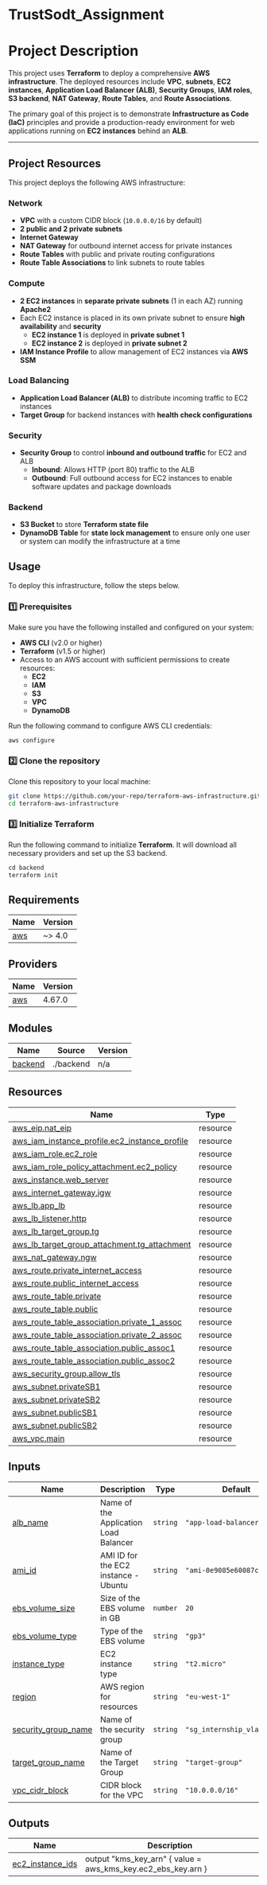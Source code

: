 # TrustSodt_Assignment
# **Project Description**

This project uses **Terraform** to deploy a comprehensive **AWS infrastructure**. The deployed resources include **VPC**, **subnets**, **EC2 instances**, **Application Load Balancer (ALB)**, **Security Groups**, **IAM roles**, **S3 backend**, **NAT Gateway**, **Route Tables**, and **Route Associations**.

The primary goal of this project is to demonstrate **Infrastructure as Code (IaC)** principles and provide a production-ready environment for web applications running on **EC2 instances** behind an **ALB**.

---

## **Project Resources**

This project deploys the following AWS infrastructure:

### **Network**
- **VPC** with a custom CIDR block (`10.0.0.0/16` by default)
- **2 public and 2 private subnets**
- **Internet Gateway**
- **NAT Gateway** for outbound internet access for private instances
- **Route Tables** with public and private routing configurations
- **Route Table Associations** to link subnets to route tables

### **Compute**
- **2 EC2 instances** in **separate private subnets** (1 in each AZ) running **Apache2**
- Each EC2 instance is placed in its own private subnet to ensure **high availability** and **security**
  - **EC2 instance 1** is deployed in **private subnet 1**  
  - **EC2 instance 2** is deployed in **private subnet 2**  
- **IAM Instance Profile** to allow management of EC2 instances via **AWS SSM**

### **Load Balancing**
- **Application Load Balancer (ALB)** to distribute incoming traffic to EC2 instances
- **Target Group** for backend instances with **health check configurations**

### **Security**
- **Security Group** to control **inbound and outbound traffic** for EC2 and ALB
  - **Inbound**: Allows HTTP (port 80) traffic to the ALB
  - **Outbound**: Full outbound access for EC2 instances to enable software updates and package downloads

### **Backend**
- **S3 Bucket** to store **Terraform state file**
- **DynamoDB Table** for **state lock management** to ensure only one user or system can modify the infrastructure at a time

## **Usage**

To deploy this infrastructure, follow the steps below.

### **1️⃣ Prerequisites**
Make sure you have the following installed and configured on your system:
- **AWS CLI** (v2.0 or higher)
- **Terraform** (v1.5 or higher)
- Access to an AWS account with sufficient permissions to create resources:
  - **EC2**
  - **IAM**
  - **S3**
  - **VPC**
  - **DynamoDB**

Run the following command to configure AWS CLI credentials:
```bash
aws configure
```
### **2️⃣ Clone the repository**

Clone this repository to your local machine:
```bash
git clone https://github.com/your-repo/terraform-aws-infrastructure.git
cd terraform-aws-infrastructure
```

### **3️⃣ Initialize Terraform**

Run the following command to initialize **Terraform**. It will download all necessary providers and set up the S3 backend.
```bash
сd backend
terraform init
```
## Requirements

| Name | Version |
|------|---------|
| <a name="requirement_aws"></a> [aws](#requirement\_aws) | ~> 4.0 |

## Providers

| Name | Version |
|------|---------|
| <a name="provider_aws"></a> [aws](#provider\_aws) | 4.67.0 |

## Modules

| Name | Source | Version |
|------|--------|---------|
| <a name="module_backend"></a> [backend](#module\_backend) | ./backend | n/a |

## Resources

| Name | Type |
|------|------|
| [aws_eip.nat_eip](https://registry.terraform.io/providers/hashicorp/aws/latest/docs/resources/eip) | resource |
| [aws_iam_instance_profile.ec2_instance_profile](https://registry.terraform.io/providers/hashicorp/aws/latest/docs/resources/iam_instance_profile) | resource |
| [aws_iam_role.ec2_role](https://registry.terraform.io/providers/hashicorp/aws/latest/docs/resources/iam_role) | resource |
| [aws_iam_role_policy_attachment.ec2_policy](https://registry.terraform.io/providers/hashicorp/aws/latest/docs/resources/iam_role_policy_attachment) | resource |
| [aws_instance.web_server](https://registry.terraform.io/providers/hashicorp/aws/latest/docs/resources/instance) | resource |
| [aws_internet_gateway.igw](https://registry.terraform.io/providers/hashicorp/aws/latest/docs/resources/internet_gateway) | resource |
| [aws_lb.app_lb](https://registry.terraform.io/providers/hashicorp/aws/latest/docs/resources/lb) | resource |
| [aws_lb_listener.http](https://registry.terraform.io/providers/hashicorp/aws/latest/docs/resources/lb_listener) | resource |
| [aws_lb_target_group.tg](https://registry.terraform.io/providers/hashicorp/aws/latest/docs/resources/lb_target_group) | resource |
| [aws_lb_target_group_attachment.tg_attachment](https://registry.terraform.io/providers/hashicorp/aws/latest/docs/resources/lb_target_group_attachment) | resource |
| [aws_nat_gateway.ngw](https://registry.terraform.io/providers/hashicorp/aws/latest/docs/resources/nat_gateway) | resource |
| [aws_route.private_internet_access](https://registry.terraform.io/providers/hashicorp/aws/latest/docs/resources/route) | resource |
| [aws_route.public_internet_access](https://registry.terraform.io/providers/hashicorp/aws/latest/docs/resources/route) | resource |
| [aws_route_table.private](https://registry.terraform.io/providers/hashicorp/aws/latest/docs/resources/route_table) | resource |
| [aws_route_table.public](https://registry.terraform.io/providers/hashicorp/aws/latest/docs/resources/route_table) | resource |
| [aws_route_table_association.private_1_assoc](https://registry.terraform.io/providers/hashicorp/aws/latest/docs/resources/route_table_association) | resource |
| [aws_route_table_association.private_2_assoc](https://registry.terraform.io/providers/hashicorp/aws/latest/docs/resources/route_table_association) | resource |
| [aws_route_table_association.public_assoc1](https://registry.terraform.io/providers/hashicorp/aws/latest/docs/resources/route_table_association) | resource |
| [aws_route_table_association.public_assoc2](https://registry.terraform.io/providers/hashicorp/aws/latest/docs/resources/route_table_association) | resource |
| [aws_security_group.allow_tls](https://registry.terraform.io/providers/hashicorp/aws/latest/docs/resources/security_group) | resource |
| [aws_subnet.privateSB1](https://registry.terraform.io/providers/hashicorp/aws/latest/docs/resources/subnet) | resource |
| [aws_subnet.privateSB2](https://registry.terraform.io/providers/hashicorp/aws/latest/docs/resources/subnet) | resource |
| [aws_subnet.publicSB1](https://registry.terraform.io/providers/hashicorp/aws/latest/docs/resources/subnet) | resource |
| [aws_subnet.publicSB2](https://registry.terraform.io/providers/hashicorp/aws/latest/docs/resources/subnet) | resource |
| [aws_vpc.main](https://registry.terraform.io/providers/hashicorp/aws/latest/docs/resources/vpc) | resource |

## Inputs

| Name | Description | Type | Default | Required |
|------|-------------|------|---------|:--------:|
| <a name="input_alb_name"></a> [alb\_name](#input\_alb\_name) | Name of the Application Load Balancer | `string` | `"app-load-balancer"` | no |
| <a name="input_ami_id"></a> [ami\_id](#input\_ami\_id) | AMI ID for the EC2 instance -  Ubuntu | `string` | `"ami-0e9085e60087ce171"` | no |
| <a name="input_ebs_volume_size"></a> [ebs\_volume\_size](#input\_ebs\_volume\_size) | Size of the EBS volume in GB | `number` | `20` | no |
| <a name="input_ebs_volume_type"></a> [ebs\_volume\_type](#input\_ebs\_volume\_type) | Type of the EBS volume | `string` | `"gp3"` | no |
| <a name="input_instance_type"></a> [instance\_type](#input\_instance\_type) | EC2 instance type | `string` | `"t2.micro"` | no |
| <a name="input_region"></a> [region](#input\_region) | AWS region for resources | `string` | `"eu-west-1"` | no |
| <a name="input_security_group_name"></a> [security\_group\_name](#input\_security\_group\_name) | Name of the security group | `string` | `"sg_internship_vladislav"` | no |
| <a name="input_target_group_name"></a> [target\_group\_name](#input\_target\_group\_name) | Name of the Target Group | `string` | `"target-group"` | no |
| <a name="input_vpc_cidr_block"></a> [vpc\_cidr\_block](#input\_vpc\_cidr\_block) | CIDR block for the VPC | `string` | `"10.0.0.0/16"` | no |

## Outputs

| Name | Description |
|------|-------------|
| <a name="output_ec2_instance_ids"></a> [ec2\_instance\_ids](#output\_ec2\_instance\_ids) | output "kms\_key\_arn" { value = aws\_kms\_key.ec2\_ebs\_key.arn } |
